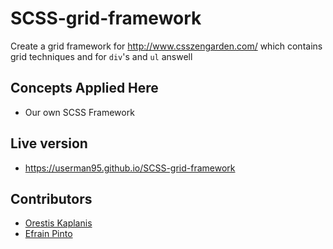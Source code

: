 # SCSS-grid-framework
Create a grid framework for http://www.csszengarden.com/ which contains grid techniques and for `div`'s and `ul` answell

## Concepts Applied Here

* Our own SCSS Framework

## Live version

* https://userman95.github.io/SCSS-grid-framework

## Contributors

* [Orestis Kaplanis](https://github.com/userman95)
* [Efrain Pinto](https://github.com/efrapp)
